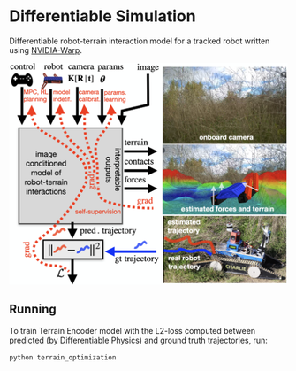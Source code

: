 # Differentiable Simulation

Differentiable robot-terrain interaction model for a tracked robot written
using [NVIDIA-Warp](https://nvidia.github.io/warp/).

![](./docs/intro.png)

## Running

To train Terrain Encoder model with the L2-loss
computed between predicted (by Differentiable Physics)
and ground truth trajectories, run:

```bash
python terrain_optimization
```
